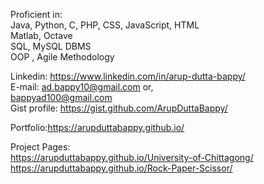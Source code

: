 Proficient in: <br>
Java, Python, C, PHP, CSS, JavaScript, HTML <br>
Matlab, Octave<br>
SQL, MySQL DBMS<br>
OOP , Agile Methodology<br>

Linkedin: https://www.linkedin.com/in/arup-dutta-bappy/<br>
E-mail: ad.bappy10@gmail.com or,<br>
        bappyad100@gmail.com<br>
Gist profile: https://gist.github.com/ArupDuttaBappy/ <br>

Portfolio:https://arupduttabappy.github.io/ 

Project Pages:<br>
https://arupduttabappy.github.io/University-of-Chittagong/ <br>
https://arupduttabappy.github.io/Rock-Paper-Scissor/ <br>
